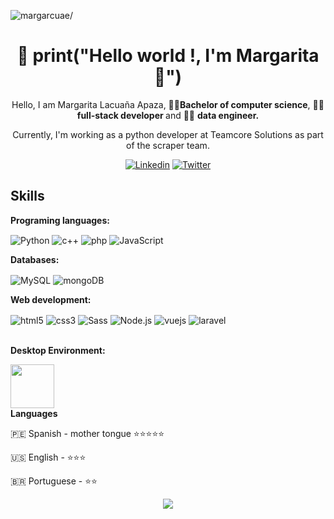 <p align="left"> <img src=https://komarev.com/ghpvc/?username=margarcuae alt=margarcuae/></p>

<h1 align="center">👋 print("Hello world !,  I'm Margarita 🌼") </h1> 
<div align="center">
  <p>Hello, I am Margarita Lacuaña Apaza, 👩‍🎓<b>Bachelor of computer science</b>, 👩‍💻 <b> full-stack developer </b> and 👩‍💻 <b> data engineer.</b> </p>
  <p>Currently, I'm working as a python developer at Teamcore Solutions as part of the scraper team. </p>


[![Linkedin](https://img.shields.io/badge/-LinkedIn-blue?style=flat&logo=Linkedin&logoColor=white)](https://www.linkedin.com/in/margarcuae/)
[![Twitter](https://img.shields.io/twitter/url?style=social&url=https%3A%2F%2Ftwitter.com%2Fmardecode)](https://twitter.com/mardecode)
</div>


<h2 align="left">Skills </h2> 
<div style="display: inline_block">
  <p><b> Programing languages:</b> </p>
  <img align="center" alt="Python"  src="https://img.shields.io/badge/Python-3776AB?style=for-the-badge&logo=python&logoColor=white">
  <img align="center" alt="c++" src="https://img.shields.io/badge/C%2B%2B-00599C?style=for-the-badge&logo=c%2B%2B&logoColor=white">
  <img align="center" alt="php" src="https://img.shields.io/badge/PHP-777BB4?style=for-the-badge&logo=php&logoColor=white">
  <img align="center" alt="JavaScript" src="https://img.shields.io/badge/JavaScript-F7DF1E?style=for-the-badge&logo=javascript&logoColor=black">
</div>

<div style="display: inline_block">
  <p><b> Databases:</b> </p>
  <img align="center" alt="MySQL" src="https://img.shields.io/badge/MySQL-00000F?style=for-the-badge&logo=mysql&logoColor=white">
  <img align="center" alt="mongoDB" src="https://img.shields.io/badge/MongoDB-4EA94B?style=for-the-badge&logo=mongodb&logoColor=white">
  
</div>

<div style="display: inline_block">
  <p><b> Web development:</b> </p>
  <img align="center" alt="html5"  src="https://img.shields.io/badge/HTML5-E34F26?style=for-the-badge&logo=html5&logoColor=white">
  <img align="center" alt="css3"  src="https://img.shields.io/badge/CSS3-1572B6?style=for-the-badge&logo=css3&logoColor=white">
  <img align="center" alt="Sass"  src="https://img.shields.io/badge/Sass-CC6699?style=for-the-badge&logo=sass&logoColor=white">
  <img align="center" alt="Node.js"  src="https://img.shields.io/badge/Node.js-43853D?style=for-the-badge&logo=node.js&logoColor=white">
  <img align="center" alt="vuejs" src="https://img.shields.io/badge/Vue.js-35495E?style=for-the-badge&logo=vue.js&logoColor=4FC08D">
  <img align="center" alt="laravel" src="https://img.shields.io/badge/Laravel-FF2D20?style=for-the-badge&logo=laravel&logoColor=white">
</div>
<br>
<p><b> Desktop Environment:</b> </p>
<img height="70px" src="https://user-images.githubusercontent.com/18340241/160928113-be3fe0a2-4a20-4523-b398-b81233aa16aa.png"/>




<br>
<b>Languages</b>

  🇵🇪 Spanish - mother tongue ⭐⭐⭐⭐⭐

  🇺🇸 English - ⭐⭐⭐

  🇧🇷 Portuguese - ⭐⭐



<div align="center">
  <a href="https://github.com/margarcuae">
  <img  src="https://github-readme-stats.vercel.app/api?username=mardecode&show_icons=true&theme=flag-india&include_all_commits=true&count_private=true"/>
</div>

